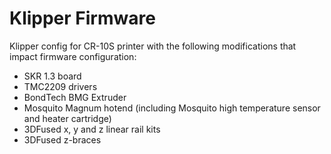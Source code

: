 # Klipper Firmware

Klipper config for CR-10S printer with the following modifications that impact firmware configuration:
- SKR 1.3 board
- TMC2209 drivers
- BondTech BMG Extruder
- Mosquito Magnum hotend (including Mosquito high temperature sensor and heater cartridge)
- 3DFused x, y and z linear rail kits
- 3DFused z-braces
